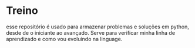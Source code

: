 # Treino

esse repositório é usado para armazenar problemas e soluções em python, desde de o iniciante ao avançado.
Serve para verificar minha linha de aprendizado e como vou evoluindo na linguage.